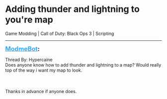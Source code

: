 # Adding thunder and lightning to you're map
Game Modding | Call of Duty: Black Ops 3 | Scripting

---
<strong style="font-size: 1.4em;"><span style="text-decoration: underline;text-decoration-color: #34a7f9;"><span style="color:#34a7f9;">ModmeBot</span></span>:</strong>

<p>Thread By: Hypercaine<br />Does anyone know how to add thunder and lightning to a map? Would really top of the way i want my map to look.<br /><br /><br /><br />Thanks in advance if anyone does.</p>
